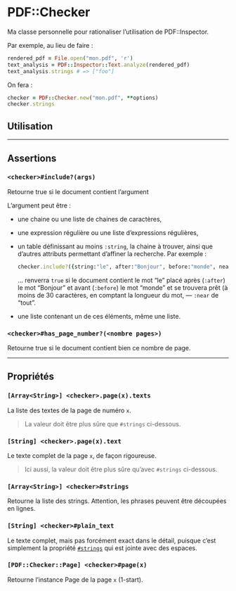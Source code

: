 # PDF::Checker

Ma classe personnelle pour rationaliser l’utilisation de PDF::Inspector.

Par exemple, au lieu de faire :

~~~ruby
rendered_pdf = File.open("mon.pdf", 'r')
text_analysis = PDF::Inspector::Text.analyze(rendered_pdf)
text_analysis.strings # => ["foo"]
~~~

On fera :

~~~ruby
checker = PDF::Checker.new("mon.pdf", **options)
checker.strings
~~~

## Utilisation

---

<a name="assertions"></a>

## Assertions

### `<checker>#include?(args)`

Retourne true si le document contient l’argument

L’argument peut être :

- une chaine ou une liste de chaines de caractères,

- une expression régulière ou une liste d’expressions régulières,

- un table définissant au moins `:string`, la chaine à trouver, ainsi que d’autres attributs permettant d’affiner la recherche. Par exemple :

  ~~~ruby
  checker.include?({string:"le", after:"Bonjour", before:"monde", near:'tout'}) 
  ~~~

  … renverra `true` si le document contient le mot “le” placé après (`:after`) le mot “Bonjour” et avant (`:before`) le mot “monde” et se trouvera prêt (à moins de 30 caractères, en comptant la longueur du mot, — `:near` de “tout”.

- une liste contenant un de ces éléments, même une liste.

<a name="assertion-has-page-number"></a>

### `<checker>#has_page_number?(<nombre pages>)`

Retourne true si le document contient bien ce nombre de page.

---

## Propriétés

<a name="property-texts"></a>

### `[Array<String>] <checker>.page(x).texts`

La liste des textes de la page de numéro `x`.

> La valeur doit être plus sûre que `#strings` ci-dessous.

<a name="property-text"></a>

### `[String] <checker>.page(x).text`

Le texte complet de la page `x`, de façon rigoureuse.

> Ici aussi, la valeur doit être plus sûre qu’avec `#strings` ci-dessous.

<a name="strings-property"></a>

### `[Array<String>] <checker>#strings`

Retourne la liste des strings. Attention, les phrases peuvent être découpées en lignes.

<a name="plain_text-property"></a>

### `[String] <checker>#plain_text`

Le texte complet, mais pas forcément exact dans le détail, puisque c’est simplement la propriété [`#strings`](#string-property) qui est jointe avec des espaces.

<a name="page-properties"></a>

### `[PDF::Checker::Page] <checker>#page(x)`

Retourne l’instance Page de la page `x` (1-start).

